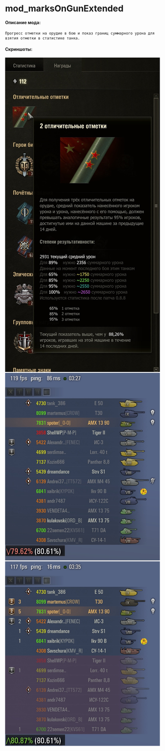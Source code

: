 # mod_marksOnGunExtended
#### Описание мода:
    Прогресс отметки на орудие в бою и показ границ суммарного урона для взятия отметки в статистике танка.

#### Скриншоты:
![ScreenShot](./screen.jpg)
![ScreenShot](./screen1.jpg)
![ScreenShot](./screen2.jpg)